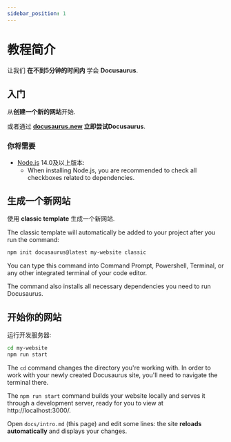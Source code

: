 ```yaml
---
sidebar_position: 1
---
```


# 教程简介

让我们 **在不到5分钟的时间内** 学会 **Docusaurus**.

## 入门

从**创建一个新的网站**开始.

或者通过 **[docusaurus.new](https://docusaurus.new) 立即尝试Docusaurus**.

### 你将需要

- [Node.js](https://nodejs.org/en/download/) 14.0及以上版本:
  - When installing Node.js, you are recommended to check all checkboxes related to dependencies.

## 生成一个新网站

使用 **classic template** 生成一个新网站.

The classic template will automatically be added to your project after you run the command:

```bash
npm init docusaurus@latest my-website classic
```

You can type this command into Command Prompt, Powershell, Terminal, or any other integrated terminal of your code editor.

The command also installs all necessary dependencies you need to run Docusaurus.

## 开始你的网站

运行开发服务器:

```bash
cd my-website
npm run start
```

The `cd` command changes the directory you're working with. In order to work with your newly created Docusaurus site, you'll need to navigate the terminal there.

The `npm run start` command builds your website locally and serves it through a development server, ready for you to view at http://localhost:3000/.

Open `docs/intro.md` (this page) and edit some lines: the site **reloads automatically** and displays your changes.
